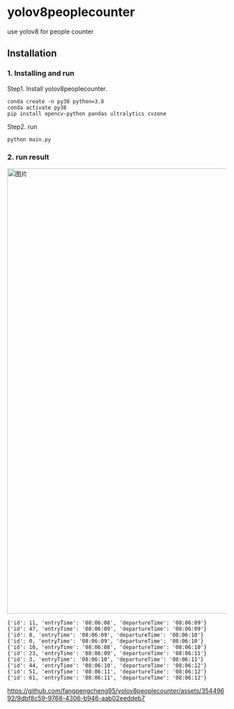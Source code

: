 # yolov8peoplecounter
use yolov8 for people counter

## Installation
### 1. Installing and run
Step1. Install yolov8peoplecounter.
```shell
conda create -n py38 python=3.8
conda activate py38
pip install opencv-python pandas ultralytics cvzone
```

Step2. run 

```shell
python main.py
```
### 2. run result
<img width="1020" alt="图片" src="https://github.com/fangpengcheng95/yolov8peoplecounter/assets/35449692/97f984b5-3cc1-4be3-bb2c-da268943b6b4">

```shell
{'id': 11, 'entryTime': '08:06:08', 'departureTime': '08:06:09'}
{'id': 47, 'entryTime': '08:06:09', 'departureTime': '08:06:09'}
{'id': 8, 'entryTime': '08:06:09', 'departureTime': '08:06:10'}
{'id': 0, 'entryTime': '08:06:09', 'departureTime': '08:06:10'}
{'id': 10, 'entryTime': '08:06:08', 'departureTime': '08:06:10'}
{'id': 23, 'entryTime': '08:06:09', 'departureTime': '08:06:11'}
{'id': 3, 'entryTime': '08:06:10', 'departureTime': '08:06:11'}
{'id': 44, 'entryTime': '08:06:10', 'departureTime': '08:06:12'}
{'id': 51, 'entryTime': '08:06:11', 'departureTime': '08:06:12'}
{'id': 61, 'entryTime': '08:06:11', 'departureTime': '08:06:12'}
```


https://github.com/fangpengcheng95/yolov8peoplecounter/assets/35449692/9dbf8c59-9768-4306-b946-aab02eeddeb7


